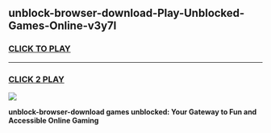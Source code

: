 
## unblock-browser-download-Play-Unblocked-Games-Online-v3y7l
<h3>
<a href="https://premium76.site?title=unblock-browser-download&ref=25A">CLICK TO PLAY</a></h3>
<hr>

<h3>
<a href="https://premium76.site?title=unblock-browser-download&ref=25A">CLICK 2 PLAY</a>
  
</h3>

<a href="https://premium76.site?title=unblock-browser-download&ref=25A"><img src="https://clearcache.store/games.png"></a>


**unblock-browser-download games unblocked: Your Gateway to Fun and Accessible Online Gaming**
